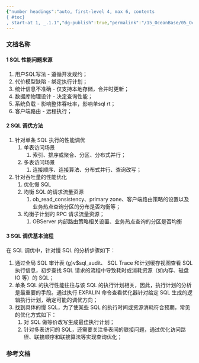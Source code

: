 ```yaml
---
{"number headings":"auto, first-level 4, max 6, contents
{ #toc}
, start-at 1, _.1.1","dg-publish":true,"permalink":"/15_OceanBase/05_OceanBase 性能调优/SQL 调优方法/","dgPassFrontmatter":true}
---
```



### 文档名称
#### 1 SQL 性能问题来源

1. 用户SQL写法 - 遵循开发规约；
2. 代价模型缺陷 - 绑定执行计划；
3. 统计信息不准确 - 仅支持本地存储，合并时更新；
4. 数据库物理设计 - 决定查询性能；
5. 系统负载 - 影响整体吞吐率，影响单sql rt；
6. 客户端路由 - 远程执行；

#### 2 SQL 调优方法
1. 针对单条 SQL 执行的性能调优
	1. 单表访问场景
		1. 索引、排序或聚合、分区、分布式并行；
	2. 多表访问场景
		1. 连接顺序、连接算法、分布式并行、查询改写；
2. 针对吞吐量的性能优化
	1. 优化慢 SQL
	2. 均衡 SQL 的请求流量资源
		1. ob_read_consistency、primary zone、客户端路由策略的设置以及业务热点查询分区的分布是否均衡等；
	3. 均衡子计划的 RPC 请求流量资源；
		1. OBServer 内部路由策略相关设置、业务热点查询的分区是否均衡


#### 3 SQL 调优基本流程

在 SQL 调优中，针对慢 SQL 的分析步骤如下：
1. 通过全局 SQL 审计表 (g)v$sql_audit、 SQL Trace 和计划缓存视图查看 SQL 执行信息，初步查找 SQL 请求的流程中导致耗时或消耗资源（如内存、磁盘 IO 等）的 SQL；
2. 单条 SQL 的执行性能往往与该 SQL 的执行计划相关，因此，执行计划的分析是最重要的手段。通过执行 EXPALIN 命令查看优化器针对给定 SQL 生成的逻辑执行计划，确定可能的调优方向；
3. 找到具体的慢 SQL，为了使某些 SQL 的执行时间或资源消耗符合预期，常见的优化方式如下：
	1. 对 SQL 做等价改写生成最佳执行计划；
	2. 针对多表访问的 SQL，还需要关注多表间的联接问题，通过优化访问路径、联接顺序和联接算法等实现查询优化；

### 参考文档



